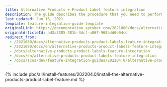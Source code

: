 ```yaml
---
title: Alternative Products + Product Label feature integration
description: The guide describes the procedure that you need to perform in order to integrate the Alternative Products + Product Label feature into your project.
last_updated: Jun 16, 2021
template: feature-integration-guide-template
originalLink: https://documentation.spryker.com/2021080/docs/alternative-products-product-labels-feature-integration
originalArticleId: ad3a3385-381b-4dcf-a067-965b4d6e04cd
redirect_from:
  - /2021080/docs/alternative-products-product-labels-feature-integration
  - /2021080/docs/en/alternative-products-product-labels-feature-integration
  - /docs/alternative-products-product-labels-feature-integration
  - /docs/en/alternative-products-product-labels-feature-integration
  - /docs/scos/dev/feature-integration-guides/202204.0/alternative-products-product-label-feature-integration.html
---
```


{% include pbc/all/install-features/202204.0/install-the-alternative-products-product-label-feature.md %} <!-- To edit, see /_includes/pbc/all/install-features/202204.0/install-the-alternative-products-product-label-feature.md -->
